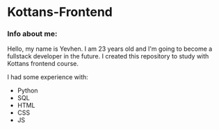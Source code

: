 # **Kottans-Frontend**

### Info about me:

Hello, my name is Yevhen. I am 23 years old and I'm going to become a fullstack developer in the future.
I created this repository to study with Kottans frontend course.

I had some experience with:
- Python
- SQL
- HTML
- CSS
- JS
